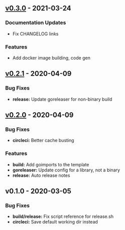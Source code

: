 <a name="v0.3.0"></a>
## [v0.3.0] - 2021-03-24
### Documentation Updates
- Fix CHANGELOG links

### Features
- Add docker image building, code gen

<a name="v0.2.1"></a>
## [v0.2.1] - 2020-04-09
### Bug Fixes
- **release:** Update goreleaser for non-binary build

<a name="v0.2.0"></a>
## [v0.2.0] - 2020-04-09
### Bug Fixes
- **circleci:** Better cache busting

### Features
- **build:** Add goimports to the template
- **goreleaser:** Update config for a library, not a binary
- **release:** Auto release notes

<a name="v0.1.0"></a>
## v0.1.0 - 2020-03-05
### Bug Fixes
- **build/release:** Fix script reference for release.sh
- **circleci:** Save default working dir instead

[Unreleased]: https://github.com/newrelic/developer-toolkit-template-go/compare/v0.3.0...HEAD
[v0.3.0]: https://github.com/newrelic/developer-toolkit-template-go/compare/v0.2.1...v0.3.0
[v0.2.1]: https://github.com/newrelic/developer-toolkit-template-go/compare/v0.2.0...v0.2.1
[v0.2.0]: https://github.com/newrelic/developer-toolkit-template-go/compare/v0.1.0...v0.2.0
